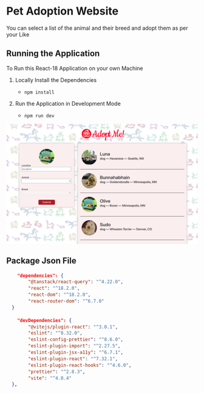# Pet Adoption Website

You can select a list of the animal and their breed and adopt them as per your Like

## Running the Application

To Run this React-18 Application on your own Machine

1. Locally Install the Dependencies

    - `npm install`

2. Run the Application in Development Mode

    - `npm run dev`

![Pet Adopt - Homepage](/Github/Pet%20Adopt%20-%20HomePage.png)

## Package Json File

```json
    "dependencies": {
        "@tanstack/react-query": "^4.22.0",
        "react": "^18.2.0",
        "react-dom": "^18.2.0",
        "react-router-dom": "^6.7.0"
  }

    "devDependencies": {
        "@vitejs/plugin-react": "^3.0.1",
        "eslint": "^8.32.0",
        "eslint-config-prettier": "^8.6.0",
        "eslint-plugin-import": "^2.27.5",
        "eslint-plugin-jsx-a11y": "^6.7.1",
        "eslint-plugin-react": "^7.32.1",
        "eslint-plugin-react-hooks": "^4.6.0",
        "prettier": "^2.8.3",
        "vite": "^4.0.4"
  },
```
